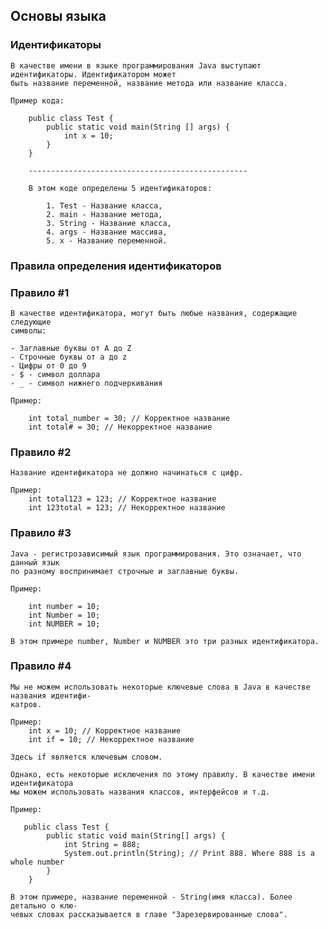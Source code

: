 ## Основы языка

### Идентификаторы

    В качестве имени в языке программирования Java выступают идентификаторы. Идентификатором может
    быть название переменной, название метода или название класса.
    
    Пример кода:

        public class Test {
            public static void main(String [] args) {
                int x = 10;
            }
        }

        -------------------------------------------------

        В этом коде определены 5 идентификаторов:

            1. Test - Название класса,
            2. main - Название метода,
            3. String - Название класса,
            4. args - Название массива,
            5. x - Название переменной.

### Правила определения идентификаторов

### Правило #1
    В качестве идентификатора, могут быть любые названия, содержащие следующие
    символы:

    - Заглавные буквы от A до Z
    - Строчные буквы от a до z
    - Цифры от 0 до 9
    - $ - символ доллара
    - _ - cимвол нижнего подчеркивания

    Пример:

        int total_number = 30; // Корректное название
        int total# = 30; // Некорректное название

### Правило #2

    Название идентификатора не должно начинаться с цифр.
    
    Пример:
        int total123 = 123; // Корректное название
        int 123total = 123; // Некорректное название

### Правило #3
    
    Java - регистрозависимый язык программирования. Это означает, что данный язык
    по разному воспринимает строчные и заглавные буквы.
    
    Пример: 

        int number = 10;
        int Number = 10;
        int NUMBER = 10;
    
    В этом примере number, Number и NUMBER это три разных идентификатора.

### Правило #4

    Мы не можем использовать некоторые ключевые слова в Java в качестве названия идентифи-
    катров. 
    
    Пример:
        int x = 10; // Корректное название
        int if = 10; // Некорректное название
    
    Здесь if является ключевым словом. 

    Однако, есть некоторые исключения по этому правилу. В качестве имени идентификатора
    мы можем использовать названия классов, интерфейсов и т.д.
    
    Пример:

       public class Test {
            public static void main(String[] args) {
                int String = 888;
                System.out.println(String); // Print 888. Where 888 is a whole number
            }
        }

    В этом примере, название переменной - String(имя класса). Более детально о клю-
    чевых словах рассказывается в главе "Зарезервированные слова".

